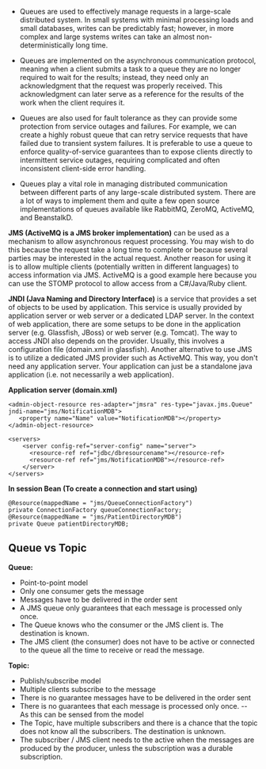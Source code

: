 * Queues are used to effectively manage requests in a large-scale distributed system. In small systems with minimal processing loads and small databases, writes can be predictably fast; however, in more complex and large systems writes can take an almost non-deterministically long time.
 * Queues are implemented on the asynchronous communication protocol, meaning when a client submits a task to a queue they are no longer required to wait for the results; instead, they need only an acknowledgment that the request was properly received. This acknowledgment can later serve as a reference for the results of the work when the client requires it.

* Queues are also used for fault tolerance as they can provide some protection from service outages and failures. For example, we can create a highly robust queue that can retry service requests that have failed due to transient system failures. It is preferable to use a queue to enforce quality-of-service guarantees than to expose clients directly to intermittent service outages, requiring complicated and often inconsistent client-side error handling.

* Queues play a vital role in managing distributed communication between different parts of any large-scale distributed system. There are a lot of ways to implement them and quite a few open source implementations of queues available like RabbitMQ, ZeroMQ, ActiveMQ, and BeanstalkD.

**JMS (ActiveMQ is a JMS broker implementation)** can be used as a mechanism to allow asynchronous request processing. You may wish to do this because the request take a long time to complete or because several parties may be interested in the actual request. Another reason for using it is to allow multiple clients (potentially written in different languages) to access information via JMS. ActiveMQ is a good example here because you can use the STOMP protocol to allow access from a C#/Java/Ruby client.

**JNDI (Java Naming and Directory Interface)** is a service that provides a set of objects to be used by application. This service is usually provided by application server or web server or a dedicated LDAP server. In the context of web application, there are some setups to be done in the application server (e.g. Glassfish, JBoss) or web server (e.g. Tomcat). The way to access JNDI also depends on the provider. Usually, this involves a configuration file (domain.xml in glassfish). Another alternative to use JMS is to utilize a dedicated JMS provider such as ActiveMQ. This way, you don't need any application server. Your application can just be a standalone java application (i.e. not necessarily a web application).

**Application server (domain.xml)**
```
<admin-object-resource res-adapter="jmsra" res-type="javax.jms.Queue" jndi-name="jms/NotificationMDB">
   <property name="Name" value="NotificationMDB"></property>
</admin-object-resource>

<servers>
    <server config-ref="server-config" name="server">
      <resource-ref ref="jdbc/dbresourcename"></resource-ref>
      <resource-ref ref="jms/NotificationMDB"></resource-ref>
    </server>
</servers>
```
**In session Bean (To create a connection and start using)**
```
@Resource(mappedName = "jms/QueueConnectionFactory")
private ConnectionFactory queueConnectionFactory;
@Resource(mappedName = "jms/PatientDirectoryMDB")
private Queue patientDirectoryMDB;
```
## Queue vs Topic

**Queue:**
* Point-to-point model
* Only one consumer gets the message
* Messages have to be delivered in the order sent
* A JMS queue only guarantees that each message is processed only once.
* The Queue knows who the consumer or the JMS client is. The destination is known.
* The JMS client (the consumer) does not have to be  active or connected to the queue all the time to receive or read the message.

**Topic:**
* Publish/subscribe model
* Multiple clients subscribe to the message
* There is no guarantee messages have to be delivered in the order sent
* There is no guarantees that each message is processed only once. -- As this can be sensed from the model 
* The Topic, have multiple subscribers and there is a chance that the topic does not know all the subscribers. The destination is unknown.
* The subscriber / JMS client needs to the active when the messages are produced by the producer, unless the subscription was a durable subscription. 
